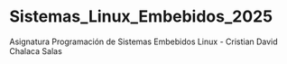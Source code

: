 # Sistemas_Linux_Embebidos_2025
Asignatura Programación de Sistemas Embebidos Linux - Cristian David Chalaca Salas
